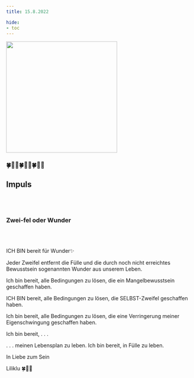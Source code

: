 ```yaml
---
title: 15.8.2022

hide:
- toc
---
```



<style>
img {
  width: 300px;
  max-width: 99%
}
</style>

![](/img/2022-08-15.png)

### 🍀🦋💚🍀🦋💚🍀🦋💚
## **Impuls**

<br><br>
### **Zwei-fel  oder Wunder**
<br><br>


ICH BIN bereit für Wunder✨

Jeder Zweifel entfernt die Fülle und die durch noch nicht erreichtes Bewusstsein sogenannten Wunder aus unserem Leben.

Ich bin bereit, alle Bedingungen zu lösen, die ein Mangelbewusstsein geschaffen haben.

ICH BIN bereit, alle Bedingungen zu lösen, die SELBST-Zweifel geschaffen haben.

Ich bin bereit, alle Bedingungen zu lösen, die eine Verringerung meiner Eigenschwingung geschaffen haben.

Ich bin bereit, . . .

. . . meinen Lebensplan zu leben. Ich bin bereit, in Fülle zu leben.

In Liebe zum Sein


Liliklu 🍀🦋💚
